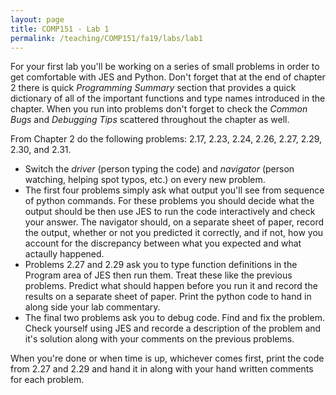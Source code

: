 ```yaml
---
layout: page
title: COMP151 - Lab 1
permalink: /teaching/COMP151/fa19/labs/lab1
---
```


For your first lab you'll be working on a series of small problems in order to get comfortable with JES and Python. Don't forget that at the end of chapter 2 there is quick *Programming Summary* section that provides a quick dictionary of all of the important functions and type names introduced in the chapter. When you run into problems don't forget to check the *Common Bugs* and *Debugging Tips* scattered throughout the chapter as well.

From Chapter 2 do the following problems: 2.17, 2.23, 2.24, 2.26, 2.27, 2.29, 2.30, and 2.31.
* Switch the *driver* (person typing the code) and *navigator* (person watching, helping spot typos, etc.) on every new problem.
* The first four problems simply ask what output you'll see from sequence of python commands. For these problems you should decide what the output should be then use JES to run the code interactively and check your answer.  The navigator should, on a separate sheet of paper, record the output, whether or not you predicted it correctly, and if not, how you account for the discrepancy between what you expected and what actaully happened.
* Problems 2.27 and 2.29 ask you to type function definitions in the Program area of JES then run them. Treat these like the previous problems. Predict what should happen before you run it and record the results on a separate sheet of paper. Print the python code to hand in along side your lab commentary.
* The final two problems ask you to debug code. Find and fix the problem. Check yourself using JES and recorde a description of the problem and it's solution along with your comments on the previous problems.


When you're done or when time is up, whichever comes first, print the code from 2.27 and 2.29 and hand it in along with your hand written comments for each problem.  
